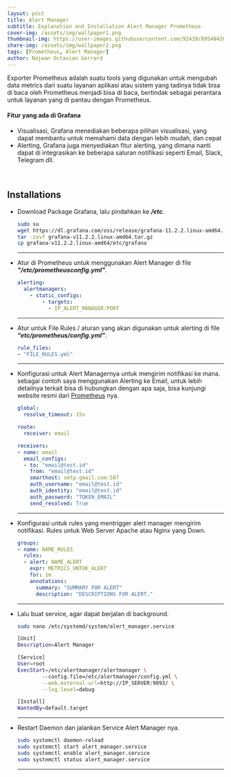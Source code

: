 ```yaml
---
layout: post
title: Alert Manager
subtitle: Explanation and Installation Alert Manager Prometheus
cover-img: /assets/img/wallpaper1.png
thumbnail-img: https://user-images.githubusercontent.com/92439/89548426-51fb0f00-d807-11ea-890f-afb3f9d8110a.png
share-img: /assets/img/wallpaper2.png
tags: [Prometheus, Alert Manager]
author: Najwan Octavian Gerrard
---
```


Exporter Prometheus adalah suatu tools yang digunakan untuk mengubah data metrics dari suatu layanan aplikasi atau sistem yang tadinya tidak bisa di baca oleh Prometheus menjadi bisa di baca, bertindak sebagai perantara untuk layanan yang di pantau dengan Prometheus.

#### Fitur yang ada di Grafana

- Visualisasi, Grafana menediakan beberapa pilihan visualisasi, yang dapat membantu untuk memahami data dengan lebih mudah, dan cepat
- Alerting, Grafana juga menyediakan fitur alerting, yang dimana nanti dapat di integrasikan ke beberapa saluran notifikasi seperti Email, Slack, Telegram dll.

<br>

## Installations

- Download Package Grafana, lalu pindahkan ke **_/etc_**.
  ```bash
  sudo su
  wget https://dl.grafana.com/oss/release/grafana-11.2.2.linux-amd64.tar.gz
  tar -zxvf grafana-v11.2.2.linux-amd64.tar.gz
  cp grafana-v11.2.2.linux-amd64/etc/grafana
  ```
  
  ---
- Atur di Prometheus untuk menggunakan Alert Manager di file **_"/etc/prometheusconfig.yml"_**.
  ```yaml
  alerting:
    alertmanagers:
      - static_configs:
          - targets:
            - IP_ALERT_MANAGER:PORT
  ```
  
  ---
- Atur untuk File Rules / aturan yang akan digunakan untuk alerting di file **_"etc/prometheus/config.yml"_**.

  ```yaml
  rule_files:
  - "FILE_RULES.yml"
  ```

  ---

- Konfigurasi untuk Alert Managernya untuk mengirim notifikasi ke mana. sebagai contoh saya menggunakan Alerting ke Email, untuk lebih detailnya terkait bisa di hubungkan dengan apa saja, bisa kunjungi website resmi dari [Prometheus](https://prometheus.io/docs/alerting/latest/configuration/#receiver) nya. 
  ```yaml
  global:
    resolve_timeout: 15s
  
  route:
    receiver: email
  
  receivers:
  - name: email
    email_configs:
    - to: "email@test.id"
      from: "email@test.id"
      smarthost: smtp.gmail.com:587
      auth_username: "email@test.id"
      auth_identity: "email@test.id"
      auth_password: "TOKEN_EMAIL"
      send_resolved: True
  ```
  
  ---
- Konfigurasi untuk rules yang mentrigger alert manager mengirim notifikasi.
  Rules untuk Web Server Apache atau Nginx yang Down.

  ```yaml
  groups:
  - name: NAME_RULES
    rules:
    - alert: NAME_ALERT
      expr: METRICS_UNTUK_ALERT
      for: 1m
      annotations:
        summary: "SUMMARY FOR ALERT"
        description: "DESCRIPTIONS FOR ALERT."
  ```
  
  ---
- Lalu buat service, agar dapat berjalan di background.
  ```bash
  sudo nano /etc/systemd/system/alert_manager.service
  ```
  ```bash
  [Unit]
  Description=Alert Manager
  
  [Service]
  User=root
  ExecStart=/etc/alertmanager/alertmanager \
          --config.file=/etc/alertmanager/config.yml \
          --web.external-url=http://IP_SERVER:9093/ \
          --log.level=debug
  
  [Install]
  WantedBy=default.target
  ```
  
  ---
- Restart Daemon dan jalankan Service Alert Manager nya.
  ```bash
  sudo systemctl daemon-reload
  sudo systemctl start alert_manager.service
  sudo systemctl enable alert_manager.service
  sudo systemctl status alert_manager.service
  ```

  ---
